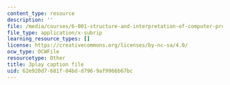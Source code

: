 ```yaml
---
content_type: resource
description: ''
file: /media/courses/6-001-structure-and-interpretation-of-computer-programs-spring-2005/62e920d7681f04bdd7969af9966b67bc_QVEOq5k6Xi0.srt
file_type: application/x-subrip
learning_resource_types: []
license: https://creativecommons.org/licenses/by-nc-sa/4.0/
ocw_type: OCWFile
resourcetype: Other
title: 3play caption file
uid: 62e920d7-681f-04bd-d796-9af9966b67bc
---
```

